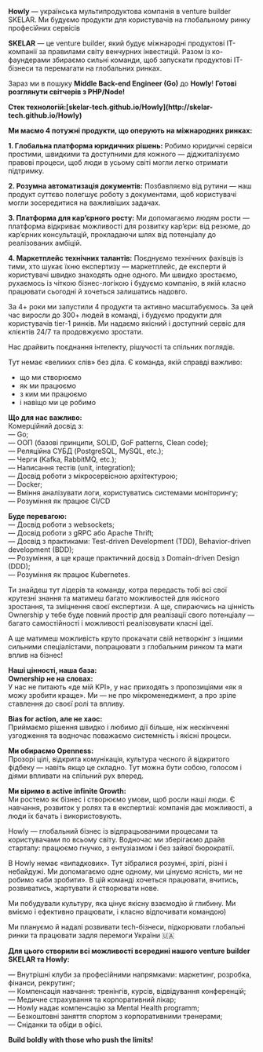 **Howly** — українська мультипродуктова компанія в venture builder SKELAR. Ми
будуємо продукти для користувачів на глобальному ринку професійних сервісів

**SKELAR** — це venture builder, який будує міжнародні продуктові IT-компанії
за правилами світу венчурних інвестицій. Разом із ко-фаундерами збираємо
сильні команди, щоб запускати продуктові IT-бізнеси та перемагати на
глобальних ринках.

Зараз ми в пошуку **Middle Back-end Engineer (Go)** до **Howly**! **Готові
розглянути світчерів з PHP/Node!**

**Cтек технологій:[skelar-tech.github.io/Howly](http://skelar-
tech.github.io/Howly)**

**Ми маємо 4 потужні продукти, що оперують на міжнародних ринках:**

**1\. Глобальна платформа юридичних рішень:** Робимо юридичні сервіси
простими, швидкими та доступними для кожного — діджиталізуємо правові процеси,
щоб люди в усьому світі могли легко отримати підтримку.

**2\. Розумна автоматизація документів:** Позбавляємо від рутини — наш продукт
суттєво полегшує роботу з документами, щоб користувачі могли зосередитися на
важливіших задачах.

**3\. Платформа для карʼєрного росту:** Ми допомагаємо людям рости — платформа
відкриває можливості для розвитку карʼєри: від резюме, до кар’єрних
консультацій, прокладаючи шлях від потенціалу до реалізованих амбіцій.

**4\. Маркетплейс технічних талантів:** Поєднуємо технічних фахівців із тими,
хто шукає їхню експертизу — маркетплейс, де експерти й користувачі швидко
знаходять одне одного. Ми швидко зростаємо, рухаємось із чіткою бізнес-логікою
і будуємо компанію, в якій класно працювати сьогодні й хочеться залишатись
надовго.

За 4+ роки ми запустили 4 продукти та активно масштабуємось. За цей час
виросли до 300+ людей в команді, і будуємо продукти для користувачів tier-1
ринків. Ми надаємо якісний і доступний сервіс для клієнтів 24/7 та продовжуємо
зростати.

Нас драйвить поєднання інтелекту, рішучості та спільних поглядів.  
  
Тут немає «великих слів» без діла. Є команда, якій справді важливо:

  * що ми створюємо
  * як ми працюємо
  * з ким ми працюємо
  * і навіщо ми це робимо

**Що для нас важливо:**  
Комерційний досвід з:  
— Go;  
— ООП (базові принципи, SOLID, GoF patterns, Clean code);  
— Реляційна СУБД (PostgreSQL, MySQL, etc.);  
— Черги (Kafka, RabbitMQ, etc.);  
— Написання тестів (unit, integration);  
— Досвід роботи з мікросервісною архітектурою;  
— Docker;  
— Вміння аналізувати логи, користуватись системами моніторингу;  
— Розуміння як працює CI/CD

**Буде перевагою:**  
— Досвід роботи з websockets;  
— Досвід роботи з gRPC або Apache Thrift;  
— Досвід з практиками: Test-driven Development (TDD), Behavior-driven
development (BDD);  
— Розуміння, а ще краще практичний досвід з Domain-driven Design (DDD);  
— Розуміння як працює Kubernetes.

Ти знайдеш тут лідерів та команду, котра передасть тобі всі свої крутезні
знання та матимеш багато можливостей для якісного зростання, та зміцнення
своєї експертизи. А ще, спираючись на цінність Ownership у тебе буде повний
простір для реалізації свого потенціалу — багато самостійності і можливості
реалізовувати класні ідеї.

А ще матимеш можливість круто прокачати свій нетворкінг з іншими сильними
спеціалістами, попрацювати з глобальним ринком та мати вплив на бізнес!  
  
**Наші цінності, наша база:**  
**Ownership не на словах:**  
У нас не питають «де мій KPI», у нас приходять з пропозиціями «як я можу
зробити краще». Ми — не про мікроменеджмент, а про зріле ставлення до своєї
ролі та впливу.  
  
**Bias for action, але не хаос:**  
Приймаємо рішення швидко і любимо дії більше, ніж нескінченні узгодження та
водночас поважаємо системність і якісні процеси.  
  
**Ми обираємо Openness:**  
Прозорі цілі, відкрита комунікація, культура чесного й відкритого фідбеку —
навіть якщо це складно. Тут можна бути собою, голосом і діями впливати на
спільний рух вперед.  
  
**Ми віримо в active infinite Growth:**  
Ми ростемо як бізнес і створюємо умови, щоб росли наші люди. Є навчання,
розвиток у ролях та в експертизі: компанія дає можливості, а люди їх бачать і
використовують.

Howly — глобальний бізнес із відпрацьованими процесами та користувачами по
всьому світу. Водночас ми зберігаємо драйв стартапу: працюємо гнучко, з
ентузіазмом і без зайвої бюрократії.

В Howly немає «випадкових». Тут зібралися розумні, зрілі, різні і небайдужі.
Ми допомагаємо одне одному, ми цінуємо ясність, ми не робимо «аби зробити». В
цій команді хочеться працювати, вчитись, розвиватись, жартувати й створювати
нове.

Ми побудували культуру, яка цінує якісну взаємодію й глибину. Ми вміємо і
ефективно працювати, і класно відпочивати командою)

Ми плануємо й надалі розвивати tech-бізнеси, підкорювати глобальні ринки та
працювати задля перемоги України 🇺🇦

**Для цього створили всі можливості всередині нашого venture builder SKELAR та
Howly:**

— Внутрішні клуби за професійними напрямками: маркетинг, розробка, фінанси,
рекрутинг;  
— Компенсація навчання: тренінгів, курсів, відвідування конференцій;  
— Медичне страхування та корпоративний лікар;  
— Howly надає компенсацію за Mental Health programm;  
— Безкоштовні заняття спортом з корпоративними тренерами;  
— Сніданки та обіди в офісі.

**Build boldly with those who push the limits!**